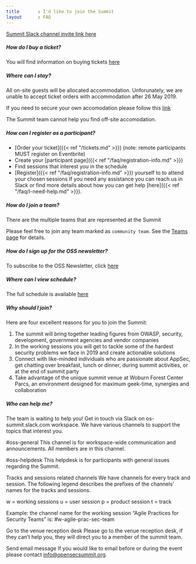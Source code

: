 ```yaml
---
title       : I'd like to join the Summit
layout      : FAQ
---
```


<a href="https://join.slack.com/t/os-summit/shared_invite/enQtMzY4NTk4MzYxNDExLTZjMDFlNDc5YTBkNDU1ZWM5NjM2MDNlZjI0Njc5MDc1NDljOGZjMjliYzNkOTA3OWEyMzczMzI2MjgyYzZlMzc" class="remote_participant"> Summit Slack channel invite link <span>here</span></a>

   
##### How do I buy a ticket?

You will find information on buying tickets [here](https://open-security-summit.org/tickets/)

##### Where can I stay?

All on-site guests will be allocated accommodation. Unforunately, we are unable to accept ticket orders with accommodation after 26 May 2019.

If you need to secure your own accomodation please follow this [link](https://www.booking.com/searchresults.en-gb.html?label=gen173nr-1FCAEoggJCAlhYSDNYBGhQiAEBmAEuuAEHyAEM2AEB6AEB-AELkgIBeagCAw&sid=4e9c171fbb85ef8c929b518e15dbc1dd&checkin_month=6&checkin_monthday=3&checkin_year=2018&checkout_month=6&checkout_monthday=4&checkout_year=2018&class_interval=1&dtdisc=0&from_sf=1&group_adults=2&group_children=0&inac=0&index_postcard=0&label_click=undef&no_rooms=1&place_id=ChIJsTVe1NWyd0gRyxjetK_hmUw&place_id_lat=52.0277097&place_id_lon=-0.5325043000000278&postcard=0&room1=A%2CA&sb_price_type=total&src_elem=sb&ss=Center%20Parcs%20Woburn%20Forest%2C%20Millbrook%20Road%2C%20Bedford%2C%20UK&ss_all=0&ssb=empty&sshis=0&ssne=Center%20Parcs%20Woburn%20Forest%2C%20Millbrook%20Road%2C%20Bedford%2C%20UK&ssne_untouched=Center%20Parcs%20Woburn%20Forest%2C%20Millbrook%20Road%2C%20Bedford%2C%20UK&=&order=distance_from_landmark&dst_landmark=gp)

The Summit team cannot help you find off-site accomodation.

##### How can I register as a participant?

  - [Order your ticket]({{< ref "/tickets.md" >}}) (note: remote participants MUST register on Eventbrite)
  - Create your [participant page]({{< ref "/faq/registration-info.md" >}})
  - Find sessions that interest you in the schedule
  - [Register]({{< ref "/faq/registration-info.md" >}}) yourself to to attend your chosen sessions
If you need any assistance you can reach us in Slack or find more details about how you can get help [here]({{< ref "/faq/I-need-help.md" >}}).

##### How do I join a team?

There are the multiple teams that are represented at the Summit

Please feel free to join any team marked as `community team`. See the [Teams page](https://open-security-summit.org/teams/) for details.

##### How do I sign up for the OSS newsletter?

To subscribe to the OSS Newsletter, click [here](https://opensecsummit.us18.list-manage.com/subscribe?u=b36737d10afec8efd80e5e21d&id=2c3ad4cbec)

##### Where can I view schedule?
The full schedule is available [here](https://open-security-summit.org/schedule/)

##### Why should I join?
Here are four excellent reasons for you to join the Summit:
1. The summit will bring together leading figures from OWASP, security, development, government agencies and vendor companies
2. In the working sessions you will get to tackle some of the hardest security problems we face in 2019 and create actionable solutions
3. Connect with like-minded individuals who are passionate about AppSec, get chatting over breakfast, lunch or dinner, during summit activities, or at the end of summit party
4. Take advantage of the unique summit venue at Woburn Forest Center Parcs, an environment designed for maximum geek-time, synergies and collaboration

##### Who can help me?

The team is waiting to help you! Get in touch via Slack on os-summit.slack.com workspace.
We have various channels to support the topics that interest you.

#oss-general
This channel is for workspace-wide communication and announcements. All members are in this channel.

#oss-helpdesk
This helpdesk is for participants with general issues regarding the Summit.

Tracks and sessions related channels
We have channels for every track and session. The following legend describes the prefixes of the channels’ names for the tracks and sessions.

w = working sessions
u = user session
p = product session
t = track

Example: the channel name for the working session “Agile Practices for Security Teams” is: #w-agile-prac-sec-team

Go to the venue reception desk
Please go to the venue reception desk, if they can’t help you, they will direct you to a member of the summit team.

Send email message
If you would like to email before or during the event please contact info@opensecsummit.org.

